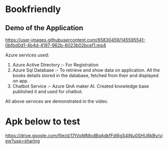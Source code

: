 # Bookfriendly

## Demo of the Application



https://user-images.githubusercontent.com/65830459/145595541-0bfbd0d1-4b4d-4197-962b-6023b02bcef1.mp4

Azure services used:
1) Azure Active Directory :- For Registration
2) Azure Sql Database :- To retrieve and show data on application. All the books details stored in the database, fetched from their and displayed on app.
3) Chatbot Service :- Azure QnA maker AI. Created knowledge base published it and used for chatbot.

All above services are demonstrated in the video.

# Apk below to test
https://drive.google.com/file/d/17tVpMModBqAdkfFdl6gS4iNu0SHU6kBy/view?usp=sharing
